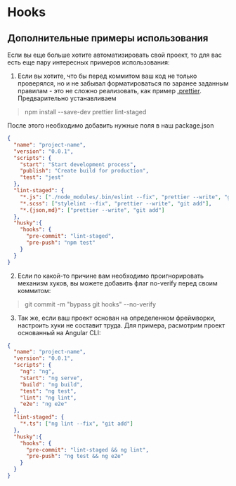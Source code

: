 # Hooks

## Дополнительные примеры использования

Если вы еще больше хотите автоматизировать свой проект, то для вас есть еще пару интересных примеров использования:

1. Если вы хотите, что бы перед коммитом ваш код не только проверялся, но и не забывал форматироваться по заранее заданным правилам - это не сложно реализовать, как пример [.prettier](https://prettier.io/). Предварительно устанавливаем

> npm install --save-dev prettier lint-staged

После этого необходимо добавить нужные поля в наш package.json

```json
{
  "name": "project-name",
  "version": "0.0.1",
  "scripts": {
    "start": "Start development process",
    "publish": "Create build for production",
    "test": "jest"
  },
  "lint-staged": {
    "*.js": ["./node_modules/.bin/eslint --fix", "prettier --write", "git add"],
    "*.scss": ["stylelint --fix", "prettier --write", "git add"],
    "*.{json,md}": ["prettier --write", "git add"]
  },
  "husky":{
    "hooks": {
      "pre-commit": "lint-staged",
      "pre-push": "npm test"
    }
  }
}
```
2. Если по какой-то причине вам необходимо проигнорировать  механизм хуков, вы можете добавить флаг no-verify перед своим коммитом:

> git commit -m "bypass git hooks" --no-verify

3. Так же, если ваш проект основан на определенном фреймворки, настроить хуки не составит труда. Для примера, расмотрим проект основанный на Angular CLI:

```json
{
  "name": "project-name",
  "version": "0.0.1",
  "scripts": {
    "ng": "ng",
    "start": "ng serve",
    "build": "ng build",
    "test": "ng test",
    "lint": "ng lint",
    "e2e": "ng e2e"
  },
  "lint-staged": {
    "*.ts": ["ng lint --fix", "git add"]
  },
  "husky":{
    "hooks": {
      "pre-commit": "lint-staged && ng lint",
      "pre-push": "ng test && ng e2e"
    }
  }
}
```

